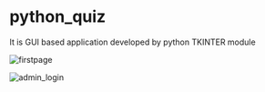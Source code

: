 # python_quiz
It is GUI based application developed by python TKINTER module


![firstpage](https://user-images.githubusercontent.com/107765597/225629094-3374b508-b4bf-4fab-aac8-61d24d92aaeb.PNG)


![admin_login](https://user-images.githubusercontent.com/107765597/225630439-3aab8c7c-1bdf-4bdb-a7ae-b00a6220e944.PNG)
